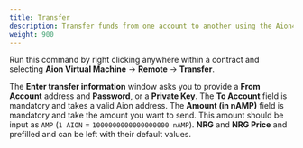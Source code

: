 ```yaml
---
title: Transfer
description: Transfer funds from one account to another using the Aion4j plugin for IntelliJ. This function is only available through a remote node.
weight: 900
---
```


Run this command by right clicking anywhere within a contract and selecting **Aion Virtual Machine** → **Remote** → **Transfer**.

The **Enter transfer information** window asks you to provide a **From Account** address and **Password**, or a **Private Key**. The **To Account** field is mandatory and takes a valid Aion address. The **Amount (in nAMP)** field is mandatory and take the amount you want to send. This amount should be input as `AMP` (`1 AION` = `1000000000000000000 nAMP`). **NRG** and **NRG Price** and prefilled and can be left with their default values.
